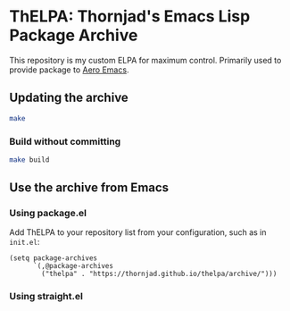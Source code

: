 # ThELPA: Thornjad's Emacs Lisp Package Archive

This repository is my custom ELPA for maximum control. Primarily used to provide package to [Aero Emacs](https://github.com/thornjad/aero).

## Updating the archive

``` sh
make
```

### Build without committing

``` sh
make build
```

## Use the archive from Emacs

### Using package.el

Add ThELPA to your repository list from your configuration, such as in `init.el`:

``` emacs-lisp
(setq package-archives
      `(,@package-archives
        ("thelpa" . "https://thornjad.github.io/thelpa/archive/")))
```

### Using straight.el

